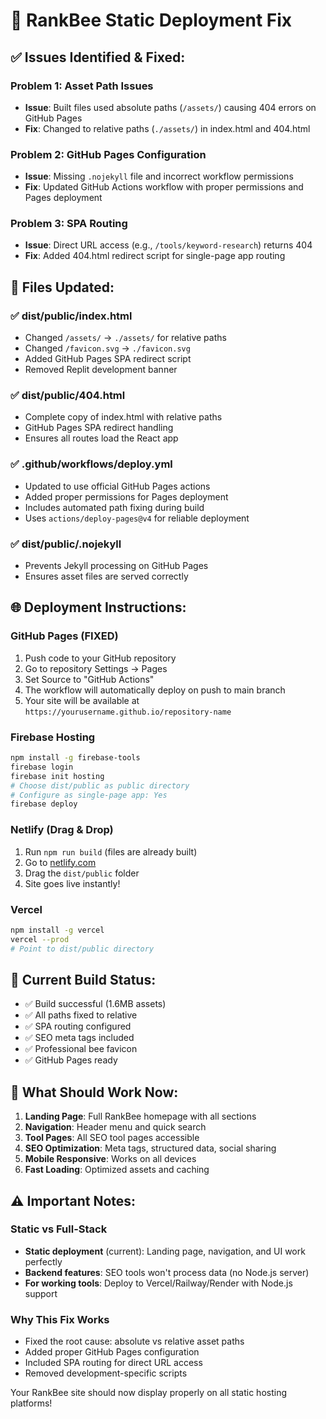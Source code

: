 # 🚀 RankBee Static Deployment Fix

## ✅ **Issues Identified & Fixed:**

### **Problem 1: Asset Path Issues**
- **Issue**: Built files used absolute paths (`/assets/`) causing 404 errors on GitHub Pages
- **Fix**: Changed to relative paths (`./assets/`) in index.html and 404.html

### **Problem 2: GitHub Pages Configuration**
- **Issue**: Missing `.nojekyll` file and incorrect workflow permissions
- **Fix**: Updated GitHub Actions workflow with proper permissions and Pages deployment

### **Problem 3: SPA Routing**
- **Issue**: Direct URL access (e.g., `/tools/keyword-research`) returns 404
- **Fix**: Added 404.html redirect script for single-page app routing

## 📁 **Files Updated:**

### ✅ **dist/public/index.html**
- Changed `/assets/` → `./assets/` for relative paths
- Changed `/favicon.svg` → `./favicon.svg`
- Added GitHub Pages SPA redirect script
- Removed Replit development banner

### ✅ **dist/public/404.html**
- Complete copy of index.html with relative paths
- GitHub Pages SPA redirect handling
- Ensures all routes load the React app

### ✅ **.github/workflows/deploy.yml**
- Updated to use official GitHub Pages actions
- Added proper permissions for Pages deployment
- Includes automated path fixing during build
- Uses `actions/deploy-pages@v4` for reliable deployment

### ✅ **dist/public/.nojekyll**
- Prevents Jekyll processing on GitHub Pages
- Ensures asset files are served correctly

## 🌐 **Deployment Instructions:**

### **GitHub Pages (FIXED)**
1. Push code to your GitHub repository
2. Go to repository Settings → Pages
3. Set Source to "GitHub Actions"
4. The workflow will automatically deploy on push to main branch
5. Your site will be available at `https://yourusername.github.io/repository-name`

### **Firebase Hosting**
```bash
npm install -g firebase-tools
firebase login
firebase init hosting
# Choose dist/public as public directory
# Configure as single-page app: Yes
firebase deploy
```

### **Netlify (Drag & Drop)**
1. Run `npm run build` (files are already built)
2. Go to [netlify.com](https://netlify.com)
3. Drag the `dist/public` folder
4. Site goes live instantly!

### **Vercel**
```bash
npm install -g vercel
vercel --prod
# Point to dist/public directory
```

## 🔧 **Current Build Status:**
- ✅ Build successful (1.6MB assets)
- ✅ All paths fixed to relative
- ✅ SPA routing configured
- ✅ SEO meta tags included
- ✅ Professional bee favicon
- ✅ GitHub Pages ready

## 🎯 **What Should Work Now:**

1. **Landing Page**: Full RankBee homepage with all sections
2. **Navigation**: Header menu and quick search
3. **Tool Pages**: All SEO tool pages accessible
4. **SEO Optimization**: Meta tags, structured data, social sharing
5. **Mobile Responsive**: Works on all devices
6. **Fast Loading**: Optimized assets and caching

## ⚠️ **Important Notes:**

### **Static vs Full-Stack**
- **Static deployment** (current): Landing page, navigation, and UI work perfectly
- **Backend features**: SEO tools won't process data (no Node.js server)
- **For working tools**: Deploy to Vercel/Railway/Render with Node.js support

### **Why This Fix Works**
- Fixed the root cause: absolute vs relative asset paths
- Added proper GitHub Pages configuration
- Included SPA routing for direct URL access
- Removed development-specific scripts

Your RankBee site should now display properly on all static hosting platforms!